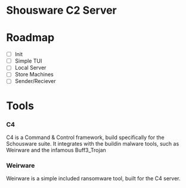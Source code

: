 # Shousware C2 Server

# Roadmap
- [ ] Init
- [ ] Simple TUI
- [ ] Local Server
- [ ] Store Machines
- [ ] Sender/Reciever

# Tools

### C4
C4 is a Command & Control framework, build specifically for the Schousware suite. It integrates with the buildin malware tools, such as Weirware and the infamous Buff3_Trojan

### Weirware
Weirware is a simple included ransomware tool, built for the C4 server.
